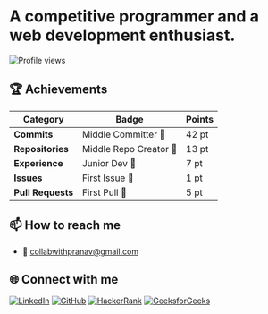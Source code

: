 # A competitive programmer and a web development enthusiast.

![Profile views](https://komarev.com/ghpvc/?username=PranavBansal&label=Profile%20views&color=0e75b6&style=flat)

## 🏆 Achievements
| **Category**    | **Badge**           | **Points** |
|------------------|---------------------|------------|
| **Commits**      | Middle Committer 🏅  | 42 pt      |
| **Repositories** | Middle Repo Creator 🏅 | 13 pt      |
| **Experience**   | Junior Dev 🏅         | 7 pt       |
| **Issues**       | First Issue 🥉       | 1 pt       |
| **Pull Requests**| First Pull 🥉        | 5 pt       |

## 📫 How to reach me
- 📧 [collabwithpranav@gmail.com](mailto:collabwithpranav@gmail.com)

## 🌐 Connect with me
[![LinkedIn](https://img.shields.io/badge/LinkedIn-blue?logo=linkedin&logoColor=white)](https://www.linkedin.com/in/prannnav/)
[![GitHub](https://img.shields.io/badge/GitHub-black?logo=github&logoColor=white)](https://github.com/PranavBansal)
[![HackerRank](https://img.shields.io/badge/HackerRank-green?logo=hackerrank&logoColor=white)](https://www.hackerrank.com/)
[![GeeksforGeeks](https://img.shields.io/badge/GeeksforGeeks-0F9D58?logo=geeksforgeeks&logoColor=white)](https://auth.geeksforgeeks.org/)
